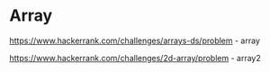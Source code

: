 # Array
 
https://www.hackerrank.com/challenges/arrays-ds/problem - array

https://www.hackerrank.com/challenges/2d-array/problem - array2

